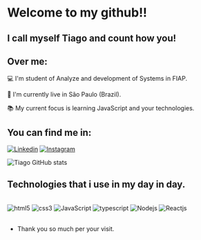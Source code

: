 # Welcome to my github!!
## I call myself Tiago and count how you!

## Over me:
💻  I'm student of Analyze and development of Systems in FIAP.

🏡 I'm currently live in São Paulo (Brazil).

📚 My current focus is learning JavaScript and your technologies.

## You can find me in:
[![Linkedin](https://img.shields.io/badge/LinkedIn-0077B5?style=for-the-badge&logo=linkedin&logoColor=white)](https://www.linkedin.com/in/tiago-b-silva/)
[![Instagram](https://img.shields.io/badge/Instagram-E4405F?style=for-the-badge&logo=instagram&logoColor=white)](https://www.instagram.com/t_semh/)

![Tiago GitHub stats](https://github-readme-stats.vercel.app/api?username=tsemh&show_icons=true&theme=dracula)


## Technologies that i use in my day in day.
<div style="display: inline_block"></br>
    <img align="center "alt="html5" src="https://img.shields.io/badge/HTML5-E34F26?style=for-the-badge&logo=html5&logoColor=white"/>
    <img align="center "alt="css3" src="https://img.shields.io/badge/CSS3-1572B6?style=for-the-badge&logo=css3&logoColor=white"/>
    <img align="center "alt="JavaScript" src="https://img.shields.io/badge/JavaScript-F7DF1E?style=for-the-badge&logo=javascript&logoColor=black"/>
    <img align="center "alt="typescript" src="https://img.shields.io/badge/TypeScript-007ACC?style=for-the-badge&logo=typescript&logoColor=white"/>
    <img align="center "alt="Nodejs" src="https://img.shields.io/badge/Node.js-43853D?style=for-the-badge&logo=node.js&logoColor=white"/>
    <img align="center "alt="Reactjs" src="https://img.shields.io/badge/React-20232A?style=for-the-badge&logo=react&logoColor=61DAFB"/>
</div></br>

- Thank you so much per your visit.

